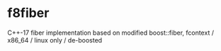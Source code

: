 # f8fiber
C++-17 fiber implementation based on modified boost::fiber, fcontext / x86_64 / linux only / de-boosted
